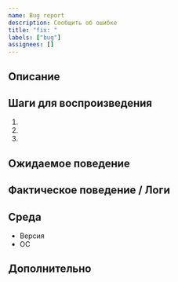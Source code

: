 ```yaml
---
name: Bug report
description: Сообщить об ошибке
title: "fix: "
labels: ["bug"]
assignees: []
---
```


## Описание

## Шаги для воспроизведения
1.
2.
3.

## Ожидаемое поведение

## Фактическое поведение / Логи

## Среда
- Версия
- ОС

## Дополнительно
